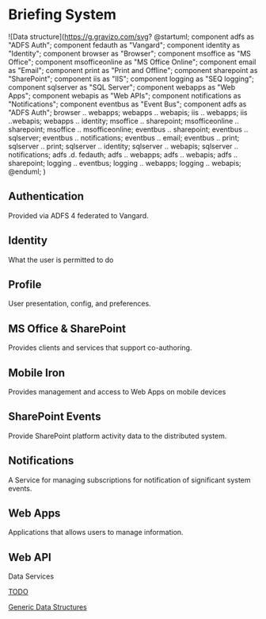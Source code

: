 # Briefing System

![Data structure](https://g.gravizo.com/svg?
@startuml;
component adfs as "ADFS Auth";
component fedauth as "Vangard";
component identity as "Identity";
component browser as "Browser";
component msoffice as "MS Office";
component msofficeonline as "MS Office Online";
component email as "Email";
component print as "Print and Offline";
component sharepoint as "SharePoint";
component iis as "IIS"; 
component logging as "SEQ logging";
component sqlserver as "SQL Server"; 
component webapps as "Web Apps";
component webapis as "Web APIs";
component notifications as "Notifications";
component eventbus as "Event Bus";
component adfs as "ADFS Auth";
browser .. webapps;
webapps .. webapis;
iis .. webapps;
iis ..webapis;
webapps .. identity;
msoffice .. sharepoint;
msofficeonline .. sharepoint;
msoffice .. msofficeonline;
eventbus .. sharepoint;
eventbus .. sqlserver;
eventbus .. notifications;
eventbus .. email;
eventbus .. print;
sqlserver .. print;
sqlserver .. identity;
sqlserver .. webapis;
sqlserver .. notifications;
adfs .d. fedauth;
adfs .. webapps;
adfs .. webapis;
adfs .. sharepoint;
logging .. eventbus;
logging .. webapps;
logging .. webapis;
@enduml;
)

## Authentication

Provided via ADFS 4 federated to Vangard.

## Identity

What the user is permitted to do

## Profile

User presentation, config, and preferences.

## MS Office & SharePoint

Provides clients and services that support co-authoring.

## Mobile Iron

Provides management and access to Web Apps on mobile devices

## SharePoint Events

Provide SharePoint platform activity data to the distributed system.

## Notifications

A Service for managing subscriptions for notification of significant system events.

## Web Apps

Applications that allows users to manage information.

## Web API

Data Services

[TODO](.\todo.md)

[Generic Data Structures](.\generic-data-structures.md)